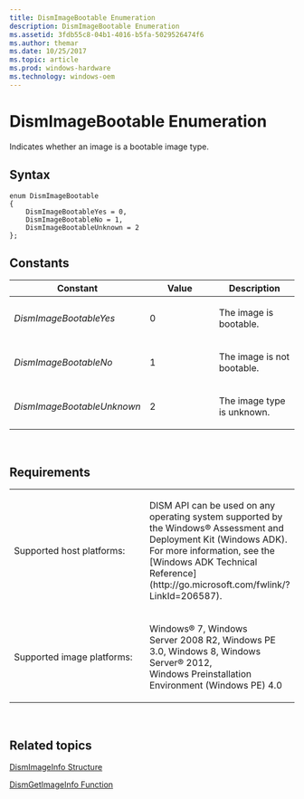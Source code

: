 ```yaml
---
title: DismImageBootable Enumeration
description: DismImageBootable Enumeration
ms.assetid: 3fdb55c8-04b1-4016-b5fa-5029526474f6
ms.author: themar
ms.date: 10/25/2017
ms.topic: article
ms.prod: windows-hardware
ms.technology: windows-oem
---
```


# DismImageBootable Enumeration


Indicates whether an image is a bootable image type.

## <span id="Syntax"></span><span id="syntax"></span><span id="SYNTAX"></span>Syntax


``` syntax
enum DismImageBootable
{
    DismImageBootableYes = 0,
    DismImageBootableNo = 1, 
    DismImageBootableUnknown = 2
};
```

## <span id="Constants"></span><span id="constants"></span><span id="CONSTANTS"></span>Constants


<table>
<colgroup>
<col width="33%" />
<col width="33%" />
<col width="33%" />
</colgroup>
<thead>
<tr class="header">
<th>Constant</th>
<th>Value</th>
<th>Description</th>
</tr>
</thead>
<tbody>
<tr class="odd">
<td><p><em>DismImageBootableYes</em></p></td>
<td><p>0</p></td>
<td><p>The image is bootable.</p></td>
</tr>
<tr class="even">
<td><p><em>DismImageBootableNo</em></p></td>
<td><p>1</p></td>
<td><p>The image is not bootable.</p></td>
</tr>
<tr class="odd">
<td><p><em>DismImageBootableUnknown</em></p></td>
<td><p>2</p></td>
<td><p>The image type is unknown.</p></td>
</tr>
</tbody>
</table>

 

## <span id="Requirements"></span><span id="requirements"></span><span id="REQUIREMENTS"></span>Requirements


<table>
<colgroup>
<col width="50%" />
<col width="50%" />
</colgroup>
<tbody>
<tr class="odd">
<td><p>Supported host platforms:</p></td>
<td><p>DISM API can be used on any operating system supported by the Windows® Assessment and Deployment Kit (Windows ADK). For more information, see the [Windows ADK Technical Reference](http://go.microsoft.com/fwlink/?LinkId=206587).</p></td>
</tr>
<tr class="even">
<td><p>Supported image platforms:</p></td>
<td><p>Windows® 7, Windows Server 2008 R2, Windows PE 3.0, Windows 8, Windows Server® 2012, Windows Preinstallation Environment (Windows PE) 4.0</p></td>
</tr>
</tbody>
</table>

 

## <span id="related_topics"></span>Related topics


[DismImageInfo Structure](dismimageinfo-structure.md)

[DismGetImageInfo Function](dismgetimageinfo-function.md)

 

 




